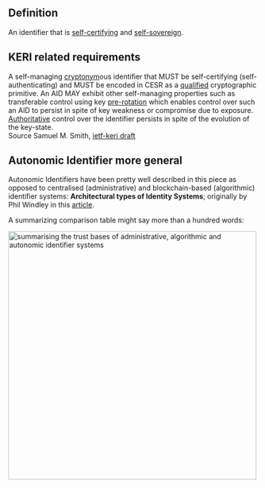 ## Definition

An identifier that is [self-certifying](term_self-certifying-identifier) and [self-sovereign](term_self-sovereign-identity).

## KERI related requirements
A self-managing [cryptonym](term_cryptonymous)ous identifier that MUST be self-certifying (self-authenticating) and MUST be encoded in CESR as a [qualified](term_qualified) cryptographic primitive. An AID MAY exhibit other self-managing properties such as transferable control using key [pre-rotation](term_pre-rotation) which enables control over such an AID to persist in spite of key weakness or compromise due to exposure. [Authoritative](term_authoritative) control over the identifier persists in spite of the evolution of the key-state.\
Source Samuel M. Smith, [ietf-keri draft](https://github.com/WebOfTrust/ietf-keri/blob/main/draft-ssmith-keri.md)

## Autonomic Identifier more general
Autonomic Identifiers have been pretty well described in this piece as opposed to centralised (administrative) and blockchain-based (algorithmic) identifier systems: **Architectural types of Identity Systems**; originally by Phil Windley in this [article](https://www.windley.com/archives/2020/09/the_architecture_of_identity_systems.shtml). 

A summarizing comparison table might say more than a hundred words:

<img src="https://hackmd.io/_uploads/HyOi3r81j.png" width="500" alt="summarising the trust bases of administrative, algorithmic and autonomic identifier systems">
